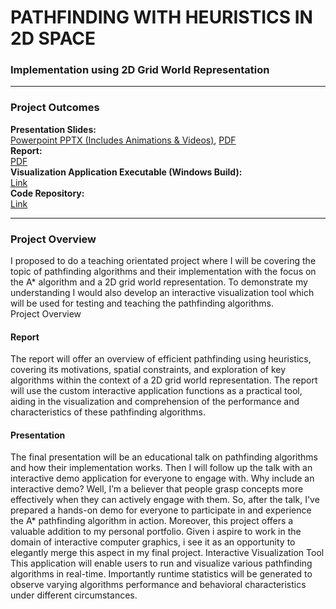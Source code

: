 # PATHFINDING WITH HEURISTICS IN 2D SPACE  
### Implementation using 2D Grid World Representation 
---
### Project Outcomes

**Presentation Slides:**  
[Powerpoint PPTX (Includes Animations & Videos)](https://docs.google.com/presentation/d/1OCUCsyQ6xyZ6KZ2IQX4C5_EiN06JjJvy/edit?usp=sharing&ouid=105632493681765794307&rtpof=true&sd=true), [PDF](https://drive.google.com/file/d/1keeU1DRYj-hd5Pfz_2WeTE09Z7YiIOsZ/view?usp=sharing)  
**Report:**  
[PDF](https://drive.google.com/file/d/1opp928ZHbrD966KndaOnuCScmxG083Zn/view?usp=sharing)  
**Visualization Application Executable (Windows Build):**  
[Link](https://drive.google.com/file/d/1B2zD07E4N2Wl04PQnVUH-gekjVr6LoJ_/view?usp=sharing)  
**Code Repository:**  
[Link](https://github.com/AustinMaddison/PathfindingVisualizer)  

---
### Project Overview
I proposed to do a teaching orientated project where I will be covering the topic of pathfinding algorithms and their implementation with the focus on the A* algorithm and a 2D grid world representation. To demonstrate my understanding I would also develop an interactive visualization tool which will be used for testing and teaching the pathfinding algorithms.  
Project Overview
#### Report
The report will offer an overview of efficient pathfinding using heuristics, covering its motivations, spatial constraints, and exploration of key algorithms within the context of a 2D grid world representation. The report will use the custom interactive application functions as a practical tool, aiding in the visualization and comprehension of the performance and characteristics of these pathfinding algorithms.
#### Presentation
The final presentation will be an educational talk on pathfinding algorithms and how their implementation works. Then I will follow up the talk with an interactive demo application for everyone to engage with. Why include an interactive demo? Well, I’m a believer that people grasp concepts more effectively when they can actively engage with them. So, after the talk, I've prepared a hands-on demo for everyone to participate in and experience the A* pathfinding algorithm in action. Moreover, this project offers a valuable addition to my personal portfolio. Given i aspire to work in the domain of interactive computer graphics, i see it as an opportunity to elegantly merge this aspect in my final project.
Interactive Visualization Tool 
This application will enable users to run and visualize various pathfinding algorithms in real-time. Importantly runtime statistics will be generated to observe varying algorithms performance and behavioral characteristics under different circumstances. 
